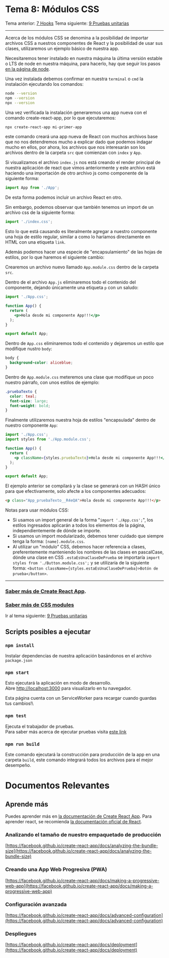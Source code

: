 # Tema 8: Módulos CSS
Tema anterior: [7 Hooks](./../07-hooks)
Tema siguiente: [9 Pruebas unitarias](./../09-unit-tests)

---
Acerca de los módulos CSS se denomina a la posibilidad de importar archivos CSS a nuestros componentes de React y la posibilidad de usar sus clases, utilizaremos un ejemplo básico de nuestra app.

Necesitaremos tener instalado en nuestra máquina la última versión estable o LTS de node en nuestra máquina, para hacerlo, hay que seguir los pasos [en la página de node](https://nodejs.org).

Una vez instalada debemos confirmar en nuestra `terminal` o `cmd` la instalación ejecutando los comandos:

```bash
node --version
npm --version
npx --version
```

Una vez verificada la instalación generaremos una app nueva con el comando create-react-app, por lo que ejecutaremos:

```bash
npx create-react-app mi-primer-app
```

este comando creará una app nueva de React con muchos archivos base que no nos detendremos mucho a explicar dado que podemos indagar mucho en ellos, por ahora, los archivos que nos interesarán son los archivos dentro de la carpeta `src` que comienzan con `index` y `App`.

Si visualizamos el archivo `index.js` nos está creando el render principal de nuestra aplicación de react que vimos anteriormente y este archivo está haciendo una importación de otro archivo js como componente de la siguiente forma:
```js
import App from './App';
```

De esta forma podemos incluir un archivo React en otro.

Sin embargo, podemos observar que también tenemos un import de un archivo css de la siguiente forma:
```js
import './index.css';
```

Esto lo que está causando es literalmente agregar a nuestro componente una hoja de estilo regular, similar a como lo haríamos directamente en HTML con una etiqueta `link`.

Además podemos hacer una especie de "encapsulamiento" de las hojas de estilos, por lo que haremos el siguiente cambio:

Crearemos un archivo nuevo llamado `App.module.css` dentro de la carpeta `src`.

Dentro de el archivo `App.js` eliminaremos todo el contenido del componente, dejando únicamente una etiqueta `p` con un saludo:
```jsx
import './App.css';

function App() {
  return (
    <p>Hola desde mi componente App!!!</p>
  );
}

export default App;
```

Dentro de `App.css` eliminaremos todo el contenido y dejaremos un estilo que modifique nustro `body`:
```css
body {
  background-color: aliceblue;
}
```

Dentro de `App.module.css` meteremos una clase que modifique un poco nuestro párrafo, con unos estilos de ejemplo:
```css
.pruebaTexto {
  color: teal;
  font-size: large;
  font-weight: bold;
}
```

Finalmente utilizaremos nuestra hoja de estilos "encapsulada" dentro de nuestro componente `App`:
```jsx
import './App.css';
import styles from './App.module.css';

function App() {
  return (
    <p className={styles.pruebaTexto}>Hola desde mi componente App!!!</p>
  );
}

export default App;
```

El ejemplo anterior se compilará y la clase se generará con un HASH único para que efectivamente, solo afecte a los componentes adecuados:
```html
<p class="App_pruebaTexto__R4eQA">Hola desde mi componente App!!!</p>
```

Notas para usar módulos CSS:
- Si usamos un import general de la forma "`import './App.css';`", los estilos ingresados aplicarán a todos los elementos de la página, independientemente de dónde se importe.
- Si usamos un import modularizado, debemos tener cuidado que siempre tenga la forma: `[name].module.css`.
- Al utilizar un "módulo" CSS, debemos hacer referencia a clases, preferentemente manteniendo los nombres de las clases en pascalCase, dónde una clase en CSS `.estaEsUnaClaseDePrueba` se importaría `import styles from './Button.module.css';` y se utilizaría de la siguiente forma: `<button className={styles.estaEsUnaClaseDePrueba}>Botón de prueba</button>`.


---
### [Saber más de Create React App](https://github.com/facebook/create-react-app).
### [Saber más de CSS modules](https://create-react-app.dev/docs/adding-a-css-modules-stylesheet/)

Ir al tema siguiente: [9 Pruebas unitarias](./../09-unit-tests)

## Scripts posibles a ejecutar

### `npm install`
Instalar dependencias de nuestra aplicación basándonos en el archivo `package.json`

### `npm start`
Esto ejecutará la aplicación en modo de desarrollo.\
Abre [http://localhost:3000](http://localhost:3000) para visualizarlo en tu navegador.

Esta página cuenta con un ServiceWorker para recargar cuando guardas tus cambios!\

### `npm test`
Ejecuta el trabajador de pruebas.\
Para saber más acerca de ejecutar pruebas visita [este link]((https://facebook.github.io/create-react-app/docs/running-tests))

### `npm run build`
Este comando ejecutará la construcción para producción de la app en una carpeta `build`, este comando integrará todos los archivos para el mejor desempeño.

# Documentos Relevantes

## Aprende más

Puedes aprender más en [la documentación de Create React App](https://facebook.github.io/create-react-app/docs/getting-started).
Para aprender react, se recomienda [la documentación oficial de React](https://reactjs.org/).

### Analizando el tamaño de nuestro empaquetado de producción

[https://facebook.github.io/create-react-app/docs/analyzing-the-bundle-size](https://facebook.github.io/create-react-app/docs/analyzing-the-bundle-size)

### Creando una App Web Progresiva (PWA)

[https://facebook.github.io/create-react-app/docs/making-a-progressive-web-app](https://facebook.github.io/create-react-app/docs/making-a-progressive-web-app)

### Configuración avanzada

[https://facebook.github.io/create-react-app/docs/advanced-configuration](https://facebook.github.io/create-react-app/docs/advanced-configuration)

### Despliegues

[https://facebook.github.io/create-react-app/docs/deployment](https://facebook.github.io/create-react-app/docs/deployment)
